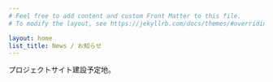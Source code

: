 ```yaml
---
# Feel free to add content and custom Front Matter to this file.
# To modify the layout, see https://jekyllrb.com/docs/themes/#overriding-theme-defaults

layout: home
list_title: News / お知らせ
---
```


プロジェクトサイト建設予定地。
